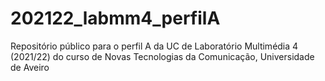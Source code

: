 # 202122_labmm4_perfilA
Repositório público para o perfil A da UC de Laboratório Multimédia 4 (2021/22) do curso de Novas Tecnologias da Comunicação, Universidade de Aveiro 
